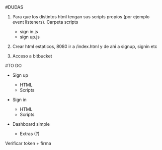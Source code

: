 #DUDAS

1. Para que los distintos html tengan sus scripts propios (por ejemplo event listeners). Carpeta scripts
	- sign in.js
	- sign up.js


2. Crear html estaticos, 8080 ir a /index.html y de ahi a signup, signin etc

3. Acceso a bitbucket

#TO DO

- Sign up
    - HTML
    - Scripts

- Sign in
    - HTML
    - Scripts

- Dashboard simple
    - Extras (?)



Verificar token + firma
